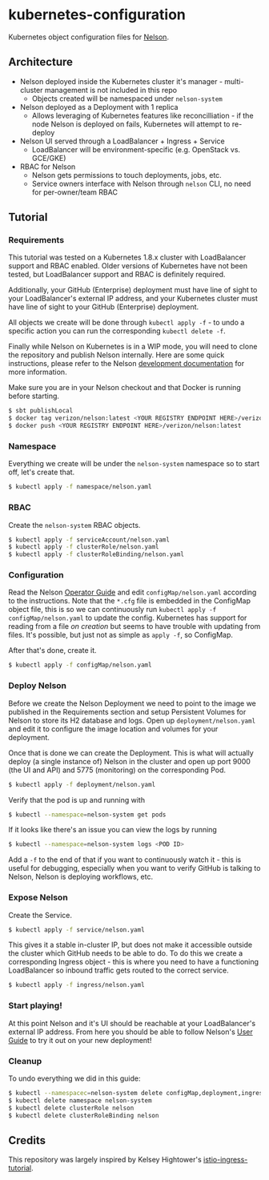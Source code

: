 # kubernetes-configuration

Kubernetes object configuration files for [Nelson][nelson].

## Architecture

* Nelson deployed inside the Kubernetes cluster it's manager - multi-cluster management is not included in this repo
    * Objects created will be namespaced under `nelson-system`
* Nelson deployed as a Deployment with 1 replica
    * Allows leveraging of Kubernetes features like reconcilliation - if the node Nelson is deployed on fails,
      Kubernetes will attempt to re-deploy
* Nelson UI served through a LoadBalancer + Ingress + Service
    * LoadBalancer will be environment-specific (e.g. OpenStack vs. GCE/GKE)
* RBAC for Nelson
    * Nelson gets permissions to touch deployments, jobs, etc.
    * Service owners interface with Nelson through `nelson` CLI, no need for per-owner/team RBAC

## Tutorial

### Requirements

This tutorial was tested on a Kubernetes 1.8.x cluster with LoadBalancer support and RBAC enabled. Older versions of
Kubernetes have not been tested, but LoadBalancer support and RBAC is definitely required.

Additionally, your GitHub (Enterprise) deployment must have line of sight to your LoadBalancer's external IP address,
and your Kubernetes cluster must have line of sight to your GitHub (Enterprise) deployment.

All objects we create will be done through `kubectl apply -f` - to undo a specific action you can run the corresponding
`kubectl delete -f`.

Finally while Nelson on Kubernetes is in a WIP mode, you will need to clone the repository and publish Nelson
internally. Here are some quick instructions, please refer to the Nelson [development documentation][devDocs]
for more information.

Make sure you are in your Nelson checkout and that Docker is running before starting.

```bash
$ sbt publishLocal
$ docker tag verizon/nelson:latest <YOUR REGISTRY ENDPOINT HERE>/verizon/nelson:latest
$ docker push <YOUR REGISTRY ENDPOINT HERE>/verizon/nelson:latest
```

### Namespace

Everything we create will be under the `nelson-system` namespace so to start off, let's create that.

```bash
$ kubectl apply -f namespace/nelson.yaml
```

### RBAC

Create the `nelson-system` RBAC objects.

```bash
$ kubectl apply -f serviceAccount/nelson.yaml
$ kubectl apply -f clusterRole/nelson.yaml
$ kubectl apply -f clusterRoleBinding/nelson.yaml
```

### Configuration

Read the Nelson [Operator Guide][nelsonOperatorGuide] and edit `configMap/nelson.yaml` according to the
instructions. Note that the `*.cfg` file is embedded in the ConfigMap object file, this is so we can
continuously run `kubectl apply -f configMap/nelson.yaml` to update the config. Kubernetes has support
for reading from a file *on creation* but seems to have trouble with updating from files. It's possible,
but just not as simple as `apply -f`, so ConfigMap.

After that's done, create it.

```bash
$ kubectl apply -f configMap/nelson.yaml
```

### Deploy Nelson

Before we create the Nelson Deployment we need to point to the image we published in the Requirements
section and setup Persistent Volumes for Nelson to store its
H2 database and logs. Open up `deployment/nelson.yaml` and edit it to configure the image location and
volumes for your deployment.

Once that is done we can create the Deployment. This is what will actually deploy (a single instance of)
Nelson in the cluster and open up port 9000 (the UI and API) and 5775 (monitoring) on the corresponding Pod.

```bash
$ kubectl apply -f deployment/nelson.yaml
```

Verify that the pod is up and running with

```bash
$ kubectl --namespace=nelson-system get pods
```

If it looks like there's an issue you can view the logs by running

```bash
$ kubectl --namespace=nelson-system logs <POD ID>
```

Add a `-f` to the end of that if you want to continuously watch it - this is useful for debugging, especially
when you want to verify GitHub is talking to Nelson, Nelson is deploying workflows, etc.

### Expose Nelson

Create the Service.

```bash
$ kubectl apply -f service/nelson.yaml
```

This gives it a stable in-cluster IP, but does not make it accessible outside the cluster which GitHub needs
to be able to do. To do this we create a corresponding Ingress object - this is where you need to have a
functioning LoadBalancer so inbound traffic gets routed to the correct service.

```bash
$ kubectl apply -f ingress/nelson.yaml
```

### Start playing!

At this point Nelson and it's UI should be reachable at your LoadBalancer's external IP address. From here
you should be able to follow Nelson's [User Guide][nelsonUserGuide] to try it out on your new deployment!

### Cleanup

To undo everything we did in this guide:

```bash
$ kubectl --namespacec=nelson-system delete configMap,deployment,ingress,service,serviceAccount nelson
$ kubectl delete namespace nelson-system
$ kubectl delete clusterRole nelson
$ kubectl delete clusterRoleBinding nelson
```

## Credits

This repository was largely inspired by Kelsey Hightower's [istio-ingress-tutorial][istioTutorial].

[devDocs]: https://verizon.github.io/nelson/development.html
[istioTutorial]: https://github.com/kelseyhightower/istio-ingress-tutorial
[nelson]: https://verizon.github.io/nelson/
[nelsonOperatorGuide]: https://verizon.github.io/nelson/#operator-guide
[nelsonUserGuide]: https://verizon.github.io/nelson/#user-guide
[persistentVolumes]: https://kubernetes.io/docs/concepts/storage/persistent-volumes/
[rbac]: https://kubernetes.io/docs/admin/authorization/rbac/
